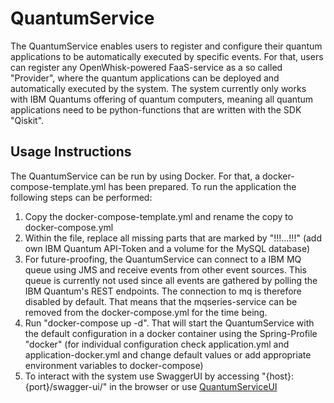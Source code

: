 # QuantumService

The QuantumService enables users to register and configure their quantum applications to be automatically executed by specific events. For that, users can register any OpenWhisk-powered FaaS-service as a so called "Provider", where the quantum applications can be deployed and automatically executed by the system. The system currently only works with IBM Quantums offering of quantum computers, meaning all quantum applications need to be python-functions that are written with the SDK "Qiskit".

## Usage Instructions

The QuantumService can be run by using Docker. For that, a docker-compose-template.yml has been prepared. To run the application the following steps can be performed:

1. Copy the docker-compose-template.yml and rename the copy to docker-compose.yml
2. Within the file, replace all missing parts that are marked by "!!!...!!!" (add own IBM Quantum API-Token and a volume for the MySQL database)
3. For future-proofing, the QuantumService can connect to a IBM MQ queue using JMS and receive events from other event sources. This queue is currently not used since all events are gathered by polling the IBM Quantum's REST endpoints. The connection to mq is therefore disabled by default. That means that the mqseries-service can be removed from the docker-compose.yml for the time being.
4. Run "docker-compose up -d". That will start the QuantumService with the default configuration in a docker container using the Spring-Profile "docker" (for individual configuration check application.yml and application-docker.yml and change default values or add appropriate environment variables to docker-compose)
5. To interact with the system use SwaggerUI by accessing "{host}:{port}/swagger-ui/" in the browser or use [QuantumServiceUI](https://github.com/LHommeDeBat/QuantumServiceUI)
